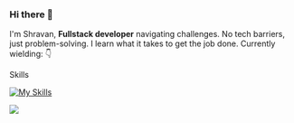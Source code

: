 ### Hi there 👋
I'm Shravan, **Fullstack developer** navigating challenges. No tech barriers, just problem-solving. I learn what it takes to get the job done. Currently wielding: 👇

Skills

[![My Skills](https://skillicons.dev/icons?i=javascript,typescript,react,nextjs,jest,tailwind,express,nodejs,git,github,postgres,aws,githubactions,docker,vscode,neovim,&theme=dark)](https://skillicons.dev)

 <img src="https://github-readme-stats.vercel.app/api/top-langs/?username=Shravan-Chaudhary&langs_count=5&theme=tokyonight" />

